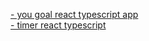 [- you goal react typescript app](https://complete-sidewalk.surge.sh/)  
[- timer react typescript](https://omniscient-hel.surge.sh/)
